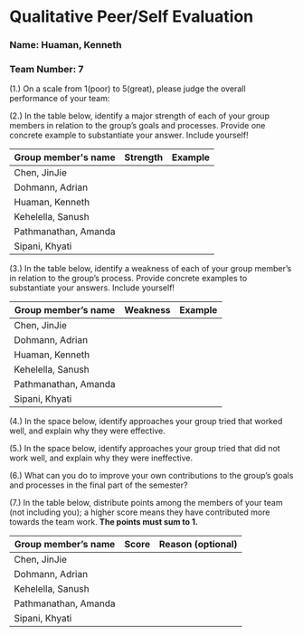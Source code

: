 # Qualitative Peer/Self Evaluation

### Name: Huaman, Kenneth
### Team Number: 7

(1.) On a scale from 1(poor) to 5(great), please judge the overall performance of your team:

(2.) In the table below, identify a major strength of each of your group members in relation to the group’s goals and processes. Provide one concrete example to substantiate your answer. Include yourself!

| Group member's name | Strength | Example |
| ------------------- | -------- | ------- |
|Chen, JinJie|||
|Dohmann, Adrian|||
|Huaman, Kenneth|||
|Kehelella, Sanush|||
|Pathmanathan, Amanda|||
|Sipani, Khyati|||

(3.) In the table below, identify a weakness of each of your group member’s in relation to the group’s process. Provide concrete examples to substantiate your answers. Include yourself!

| Group member’s name | Weakness | Example |
| ------------------- | -------- | ------- |
|Chen, JinJie|||
|Dohmann, Adrian|||
|Huaman, Kenneth|||
|Kehelella, Sanush|||
|Pathmanathan, Amanda|||
|Sipani, Khyati|||

(4.) In the space below, identify approaches your group tried that worked well, and explain why they were effective.

(5.) In the space below, identify approaches your group tried that did not work well, and explain why they were ineffective.

(6.) What can you do to improve your own contributions to the group’s goals and processes in the final part of the semester?

(7.) In the table below, distribute points among the members of your team (not including you); a higher score means they have contributed more towards the team work. **The points must sum to 1.**

| Group member’s name | Score | Reason (optional) |
| ------------------- | ----- | ----------------- |
|Chen, JinJie|||
|Dohmann, Adrian|||
|Kehelella, Sanush|||
|Pathmanathan, Amanda|||
|Sipani, Khyati|||

